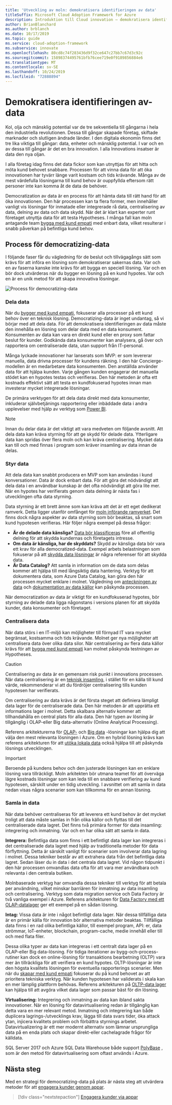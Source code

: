 ```yaml
---
title: 'Utveckling av moln: demokratisera identifieringen av data'
titleSuffix: Microsoft Cloud Adoption Framework for Azure
description: Introduktion till Cloud innovation – demokratisera identifieringen av data
author: BrianBlanchard
ms.author: brblanch
ms.date: 10/17/2019
ms.topic: guide
ms.service: cloud-adoption-framework
ms.subservice: innovate
ms.openlocfilehash: 80cd8c74f283436d9f32ce647c27bb7c67d3c92c
ms.sourcegitcommit: 15898374495761bfb76cee719e0f9189856884e6
ms.translationtype: MT
ms.contentlocale: sv-SE
ms.lasthandoff: 10/24/2019
ms.locfileid: "72888894"
---
```

# <a name="democratize-data"></a>Demokratisera identifieringen av-data

Kol, olja och mänsklig potential var de tre sekventiella till gångarna i hela den industriella revolutionen. Dessa till gångar skapade företag, skiftade marknader och slutligen ändrade länder. I den digitala ekonomin finns det tre lika viktiga till gångar: data, enheter och mänsklig potential. I var och en av dessa till gångar är det en bra innovation. I alla Innovations insatser är data den nya oljan.

I alla företag idag finns det data fickor som kan utnyttjas för att hitta och möta kund behovet snabbare. Processen för att vinna data för att öka innovationen har tyvärr länge varit kostsam och tids krävande. Många av de mest värdefulla lösningarna till kund behov är ouppfyllda eftersom rätt personer inte kan komma åt de data de behöver.

Democratization av data är en process för att hämta data till rätt hand för att öka innovationen. Den här processen kan ta flera former, men innehåller vanligt vis lösningar för inmatade eller integrerade rå data, centralisering av data, delning av data och data skydd. När det är klart kan experter runt företaget utnyttja data för att testa Hypotheses. I många fall kan moln antagande team [bygga med kund empati](./build.md) med enbart data, vilket resulterar i snabb påverkan på befintliga kund behov.

## <a name="process-of-democratizing-data"></a>Process för democratizing-data

I följande faser får du vägledning för de beslut och tillvägagångs sätt som krävs för att införa en lösning som demokratiserar sakernas data. Var och en av faserna kanske inte krävs för att bygga en speciell lösning. Var och en bör dock utvärderas när du bygger en lösning på en kund hypotes. Var och en är en unik metod för att skapa innovativa lösningar.

![Process för democratizing-data](../../_images/innovate/democratize-data.png)

### <a name="share-data"></a>Dela data

När du [bygger med kund empati](./build.md), fokuserar alla processer på ett kund behov över en teknisk lösning. Democratizing-data är inget undantag, så vi börjar med att dela data. För att demokratisera identifieringen av data måste den innehålla en lösning som delar data med en data konsument. Konsumenten av data kan vara en direkt kund eller en proxy som fattar beslut för kunder. Godkända data konsumenter kan analysera, gå över och rapportera om centraliserade data, utan support från IT-personal.

Många lyckade innovationer har lanserats som MVP: er som levererar manuella, data drivna processer för kundens räkning. I den här Concierge-modellen är en medarbetare data konsumenten. Den anställda använder data för att hjälpa kunden. Varje gången kunden engagerar det manuella stödet kan en hypotes testas och verifieras. Den här metoden är ofta ett kostnads effektivt sätt att testa en kundfokuserad hypotes innan man investerar mycket integrerade lösningar.

De primära verktygen för att dela data direkt med data konsumenter, inkluderar självbetjänings rapportering eller inbäddade data i andra upplevelser med hjälp av verktyg som [Power BI](https://docs.microsoft.com/power-bi).

> [!NOTE]
> Innan du delar data är det viktigt att vara medveten om följande avsnitt. Att dela data kan kräva styrning för att ge skydd för delade data. Ytterligare data kan spridas över flera moln och kan kräva centralisering. Mycket data kan till och med finnas i program som kräver insamling av data innan de delas.

### <a name="govern-data"></a>Styr data

Att dela data kan snabbt producera en MVP som kan användas i kund konversationer. Data är dock enbart data. För att göra det nödvändigt att dela data i en användbar kunskap är det ofta nödvändigt att göra lite mer. När en hypotes har verifierats genom data delning är nästa fas i utvecklingen ofta data styrning.

Data styrning är ett brett ämne som kan kräva att det är ett eget dedikerat ramverk. Detta ligger utanför omfånget för [moln införande ramverket](../../index.md). Det finns dock några aspekter av data styrning som bör beaktas, så snart som kund hypotesen verifieras. Här följer några exempel på dessa frågor:

- **Är de delade data känsliga?** [Data bör klassificeras](../../govern/policy-compliance/data-classification.md) före all offentlig delning för att skydda kundernas och företagets intresse.
- **Om data är känsliga, har de skyddats?** Skydd av känsliga data bör vara ett krav för alla democratized-data. Exempel arbets belastningen som fokuserar på att [skydda data lösningar](https://docs.microsoft.com/azure/architecture/data-guide/scenarios/securing-data-solutions) är några referenser för att skydda data.
- **Är Data Catalog?** Att samla in information om de data som delas kommer att hjälpa till med långsiktig data hantering. Verktyg för att dokumentera data, som Azure Data Catalog, kan göra den här processen mycket enklare i molnet. Vägledning om [anteckningen av data](https://docs.microsoft.com/azure/data-catalog/data-catalog-how-to-annotate) och [dokumentation av data källor](https://docs.microsoft.com/azure/data-catalog/data-catalog-how-to-documentation) kan påskynda processen.

När democratization av data är viktigt för en kundfokuserad hypotes, bör styrning av delade data ligga någonstans i versions planen för att skydda kunder, data konsumenter och företaget.

### <a name="centralize-data"></a>Centralisera data

När data störs i en IT-miljö kan möjligheter till förnyad IT vara mycket begränsat, kostsamma och tids krävande. Molnet ger nya möjligheter att centralisera data över olika data silor. När centralisering av flera data källor krävs för att [bygga med kund empati](./build.md) kan molnet påskynda testningen av Hypotheses.

> [!CAUTION]
> Centralisering av data är en gemensam risk punkt i innovations processen. När data centralisering är en [teknisk insamling](./build.md#reduce-complexity-and-delay-technical-spikes), i stället för en källa till kund värde, rekommenderar vi att du fördröjer centralisering tills kunden hypotesen har verifierats.

Om centralisering av data krävs är det första steget att definiera lämpligt data lager för de centraliserade data. Den här metoden är att upprätta ett informations lager i molnet. Detta skalbara alternativ kommer att tillhandahålla en central plats för alla data. Den här typen av lösning är tillgänglig i OLAP-eller Big data-alternativ (Online Analytical Processing).

Referens arkitekturerna för [OLAP-](https://docs.microsoft.com/azure/architecture/data-guide/relational-data/online-analytical-processing) och [Big data](https://docs.microsoft.com/azure/architecture/data-guide/big-data) -lösningar kan hjälpa dig att välja den mest relevanta lösningen i Azure. Om en hybrid lösning krävs kan referens arkitekturen för att [utöka lokala data](https://docs.microsoft.com/azure/architecture/data-guide/scenarios/hybrid-on-premises-and-cloud) också hjälpa till att påskynda lösnings utvecklingen.

> [!IMPORTANT]
> Beroende på kundens behov och den justerade lösningen kan en enklare lösning vara tillräckligt. Moln arkitekten bör utmana teamet för att överväga lägre kostnads lösningar som kan leda till en snabbare verifiering av kund hypotesen, särskilt under en tidig utveckling. I avsnittet om att samla in data nedan visas några scenarier som kan tillkomma för en annan lösning.

### <a name="collect-data"></a>Samla in data

När data behöver centraliseras för att leverera ett kund behov är det mycket troligt att data måste samlas in från olika källor och flyttas till det centraliserade data lagret. Det finns två primära former för data insamling: integrering och inmatning. Var och en har olika sätt att samla in data.

**Integrera:** Befintliga data som finns i ett befintligt data lager kan integreras i det centraliserade data lagret med hjälp av traditionella metoder för data förflyttning. Detta är särskilt vanligt för scenarier som involverar data lagring i molnet. Dessa tekniker består av att extrahera data från det befintliga data lagret. Sedan läser du in data i det centrala data lagret. Vid någon tidpunkt i den här processen omvandlas data ofta för att vara mer användbara och relevanta i den centrala butiken.

Molnbaserade verktyg har omvandla dessa tekniker till verktyg för att betala per användning, vilket minskar barriären för inmatning av data insamling och centralisering. Verktyg som data migration service och Data Factory är två vanliga exempel i Azure. Referens arkitekturen för [Data Factory med ett OLAP-datalager](https://docs.microsoft.com/azure/architecture/data-guide/relational-data/etl) ger ett exempel på en sådan lösning.

**Intag:** Vissa data är inte i något befintligt data lager. När dessa tillfälliga data är en primär källa för innovation bör alternativa metoder beaktas. Tillfälliga data finns i en rad olika befintliga källor, till exempel program, API: er, data strömmar, IoT-enheter, blockchain, program-cache, medie innehåll eller till och med flata filer.

Dessa olika typer av data kan integreras i ett centralt data lager på en OLAP-eller Big data-lösning. För tidiga iterationer av bygg-och-process-rutiner kan dock en online-lösning för transaktions bearbetning (OLTP) vara mer än tillräckliga för att verifiera en kund hypotes. OLTP-lösningar är inte den högsta kvalitets lösningen för eventuella rapporterings scenarier. Men när du [skapar med kund empati](./build.md) fokuserar du på kund behovet av att prioritera tekniska verktyg. När kunden hypotesen har validerats i skala kan en mer lämplig plattform behövas. Referens arkitekturen på [OLTP-data lager](https://docs.microsoft.com/azure/architecture/data-guide/relational-data/online-transaction-processing) kan hjälpa till att avgöra vilket data lager som passar bäst för din lösning.

**Virtualisering:** Integrering och inmatning av data kan ibland sakta innovationer. När en lösning för datavirtualisering redan är tillgänglig kan detta vara en mer relevant metod. Inmatning och integrering kan både duplicera lagrings-/utvecklings krav, lägga till data svars tider, öka attack ytan, injicera kvalitets problem och förbättra styrnings arbetet. Datavirtualizering är ett mer modernt alternativ som lämnar ursprungliga data på en enda plats och skapar direkt-eller cachelagrade frågor för källdata.

SQL Server 2017 och Azure SQL Data Warehouse både support [PolyBase](/sql/relational-databases/polybase/polybase-guide) , som är den metod för datavirtualisering som oftast används i Azure.

## <a name="next-steps"></a>Nästa steg

Med en strategi för democratizing-data på plats är nästa steg att utvärdera metoder för att [engagera kunder genom appar](./apps.md).

> [!div class="nextstepaction"]
> [Engagera kunder via appar](./apps.md)
